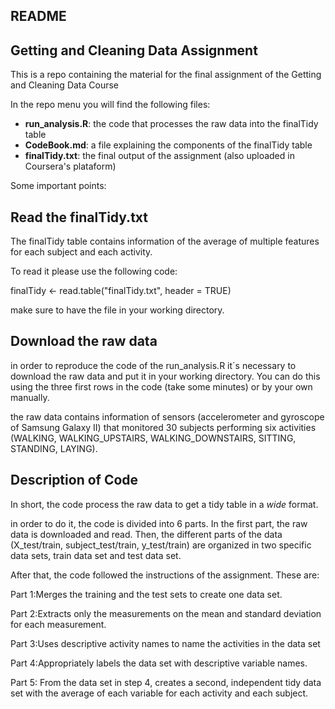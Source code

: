 
## **README**

## **Getting and Cleaning Data Assignment**

This is a repo containing the material for the final assignment of the Getting and Cleaning Data Course

In the repo menu you will find the following files:

* **run_analysis.R**: the code that processes the raw data into the finalTidy table
* **CodeBook.md**: a file explaining the components of the finalTidy table
* **finalTidy.txt**: the final output of the assignment (also uploaded in Coursera's    plataform) 

Some important points:

## Read the finalTidy.txt

The finalTidy table contains information of the average of multiple features for
each subject and each activity.

To read it please use the following code:

finalTidy <- read.table("finalTidy.txt", header = TRUE)

make sure to have the file in your working directory. 


## Download the raw data

in order to reproduce the code of the run_analysis.R it´s necessary to download 
the raw data and put it in your working directory. You can do this using the three first rows in the code (take some minutes) or by your own manually.

the raw data contains information of sensors (accelerometer and gyroscope of Samsung Galaxy II) that monitored 30 subjects performing six activities (WALKING, WALKING_UPSTAIRS, WALKING_DOWNSTAIRS, SITTING, STANDING, LAYING).

## Description of Code

In short, the code process the raw data to get a tidy table in a *wide* format.

in order to do it, the code is divided into 6 parts. In the first part, the raw data is downloaded and read. Then, the different parts of the data (X_test/train, subject_test/train, y_test/train) are organized in two specific data sets, train data set and test data set.

After that, the code followed the instructions of the assignment. These are:

Part 1:Merges the training and the test sets to create one data set.

Part 2:Extracts only the measurements on the mean and standard deviation for each measurement.

Part 3:Uses descriptive activity names to name the activities in the data set

Part 4:Appropriately labels the data set with descriptive variable names.

Part 5: From the data set in step 4, creates a second, independent tidy data set with the average of each variable for each activity and each subject.


